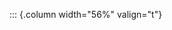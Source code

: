 <!-- Copyright (C) 2024  Kevin Sandom -->
<!-- Begin a new column of width 56%. -->

::: {.column width="56%" valign="t"}
